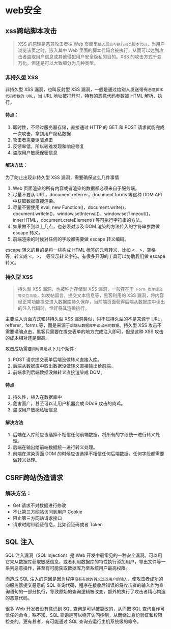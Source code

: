 # web安全

## xss跨站脚本攻击

> XSS 的原理是恶意攻击者往 Web 页面里`插入恶意可执行网页脚本代码`，当用户浏览该页之时，嵌入其中 Web 里面的脚本代码会被执行，从而可以达到攻击者盗取用户信息或其他侵犯用户安全隐私的目的。XSS 的攻击方式千变万化，但还是可以大致细分为几种类型。

### 非持久型 XSS

非持久型 XSS 漏洞，也叫反射型 XSS 漏洞，一般是通过给别人发送带有`恶意脚本代码参数的 URL`，当 URL 地址被打开时，特有的恶意代码参数被 HTML 解析、执行。

#### 特点：
1. 即时性，不经过服务器存储，直接通过 HTTP 的 GET 和 POST 请求就能完成一次攻击，拿到用户隐私数据
2. 攻击者需要诱骗点击
3. 反馈率低，所以较难发现和响应修复
4. 盗取用户敏感保密信息

#### 解决方法：
为了防止出现非持久型 XSS 漏洞，需要确保这么几件事情

1. Web 页面渲染的所有内容或者渲染的数据都必须来自于服务端。
2. 尽量不要从 URL，document.referrer，document.forms 等这种 DOM API 中获取数据直接渲染。
3. 尽量不要使用 eval, new Function()，document.write()，document.writeln()，window.setInterval()，window.setTimeout()，
innerHTML，document.creteElement() 等可执行字符串的方法。
4. 如果做不到以上几点，也必须对涉及 DOM 渲染的方法传入的字符串参数做 escape 转义。
5. 前端渲染的时候对任何的字段都需要做 escape 转义编码。

escape 转义的目的是将一些构成 HTML 标签的元素转义，比如 <，>，空格 等，转义成 <，>，  等显示转义字符。有很多开源的工具可以协助我们做 escape 转义。

### 持久型 XSS
> 持久型 XSS 漏洞，也被称为存储型 XSS 漏洞，一般存在于` Form 表单提交等交互功能`，如发帖留言，提交文本信息等，黑客利用的 XSS 漏洞，将内容经正常功能提交进入数据库持久保存，当前端页面获得后端从数据库中读出的注入代码时，恰好将其渲染执行。

主要注入页面方式和非持久型 XSS 漏洞类似，只不过持久型的不是来源于 URL，refferer，forms 等，而是来源于`后端从数据库中读出来的数据`。持久型 XSS 攻击不需要诱骗点击，黑客只需要在提交表单的地方完成注入即可，但是这种 XSS 攻击的成本相对还是很高。

攻击成功需要`同时满足`以下几个条件 :
1. POST 请求提交表单后端没做转义直接入库。
2. 后端从数据库中取出数据没做转义直接输出给前端。
3. 前端拿到后端数据没做转义直接渲染成 DOM。

#### 特点
1. 持久性，植入在数据库中
2. 危害面广，甚至可以让用户机器变成 DDoS 攻击的肉鸡。
3. 盗取用户敏感私密信息

#### 解决方法
1. 后端在入库前应该选择不相信任何前端数据，将所有的字段统一进行转义处理。
2. 后端在输出给前端数据统一进行转义处理。
3. 前端在渲染页面 DOM 的时候应该选择不相信任何后端数据，任何字段都需要做转义处理。

## CSRF跨站伪造请求

### 解决方法：
- Get 请求不对数据进行修改
- 不让第三方网站访问到用户 Cookie
- 阻止第三方网站请求接口
- 请求时附带验证信息，比如验证码或者 Token

## SQL 注入
SQL 注入漏洞（SQL Injection）是 Web 开发中最常见的一种安全漏洞。可以用它来从数据库获取敏感信息，或者利用数据库的特性执行添加用户，导出文件等一系列恶意操作，甚至有可能获取数据库乃至系统用户最高权限。

而造成 SQL 注入的原因是因为程序`没有有效的转义过滤用户的输入`，使攻击者成功的向服务器提交恶意的 SQL 查询代码，程序在接收后错误的将攻击者的输入作为查询语句的一部分执行，导致原始的查询逻辑被改变，额外的执行了攻击者精心构造的恶意代码。

很多 Web 开发者没有意识到 SQL 查询是可以被篡改的，从而把 SQL 查询当作可信任的命令。殊不知，SQL 查询是可以绕开访问控制，从而绕过身份验证和权限检查的。更有甚者，有可能通过 SQL 查询去运行主机系统级的命令。
